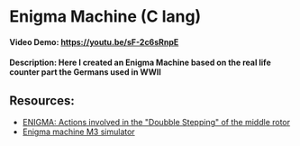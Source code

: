 # Enigma Machine (C lang)
#### Video Demo:  https://youtu.be/sF-2c6sRnpE
#### Description: Here I created an Enigma Machine based on the real life counter part the Germans used in WWII


## Resources:

* [ENIGMA: Actions involved in the "Doubble Stepping" of the middle rotor](http://www.intelligenia.org/downloads/rotors1.pdf)
* [Enigma machine M3 simulator](https://www.101computing.net/enigma/enigma-M3.html)